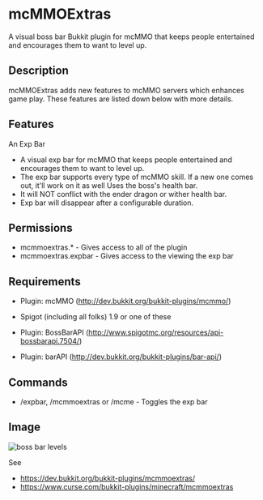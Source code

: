# mcMMOExtras

A visual boss bar Bukkit plugin for mcMMO that keeps people entertained and encourages them to want to level up.

## Description

mcMMOExtras adds new features to mcMMO servers which enhances game play. These features are listed down below with more details.

## Features
An Exp Bar

* A visual exp bar for mcMMO that keeps people entertained and encourages them to want to level up.
* The exp bar supports every type of mcMMO skill. If a new one comes out, it'll work on it as well
    Uses the boss's health bar.
* It will NOT conflict with the ender dragon or wither health bar.
* Exp bar will disappear after a configurable duration.

## Permissions

* mcmmoextras.* - Gives access to all of the plugin
* mcmmoextras.expbar - Gives access to the viewing the exp bar

## Requirements

* Plugin: mcMMO (http://dev.bukkit.org/bukkit-plugins/mcmmo/)

* Spigot (including all folks) 1.9
or one of these
* Plugin: BossBarAPI (http://www.spigotmc.org/resources/api-bossbarapi.7504/)
* Plugin: barAPI (http://dev.bukkit.org/bukkit-plugins/bar-api/)

## Commands

* /expbar, /mcmmoextras or /mcme - Toggles the exp bar

## Image

![boss bar levels](https://media-elerium.cursecdn.com/attachments/210/15/bar.png)

See
* https://dev.bukkit.org/bukkit-plugins/mcmmoextras/
* https://www.curse.com/bukkit-plugins/minecraft/mcmmoextras
